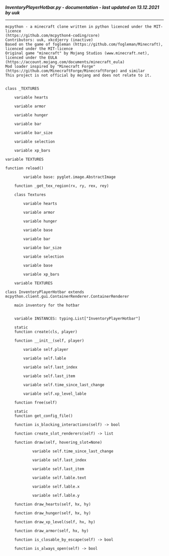 ***InventoryPlayerHotbar.py - documentation - last updated on 13.12.2021 by uuk***
___

    mcpython - a minecraft clone written in python licenced under the MIT-licence 
    (https://github.com/mcpython4-coding/core)
    Contributors: uuk, xkcdjerry (inactive)
    Based on the game of fogleman (https://github.com/fogleman/Minecraft), licenced under the MIT-licence
    Original game "minecraft" by Mojang Studios (www.minecraft.net), licenced under the EULA
    (https://account.mojang.com/documents/minecraft_eula)
    Mod loader inspired by "Minecraft Forge" (https://github.com/MinecraftForge/MinecraftForge) and similar
    This project is not official by mojang and does not relate to it.


    class _TEXTURES

        variable hearts

        variable armor

        variable hunger

        variable bar

        variable bar_size

        variable selection

        variable xp_bars

    variable TEXTURES

    function reload()

            variable base: pyglet.image.AbstractImage

        function _get_tex_region(rx, ry, rex, rey)

        class Textures

            variable hearts

            variable armor

            variable hunger

            variable base

            variable bar

            variable bar_size

            variable selection

            variable base

            variable xp_bars

        variable TEXTURES

    class InventoryPlayerHotbar extends mcpython.client.gui.ContainerRenderer.ContainerRenderer
        
        main inventory for the hotbar


        variable INSTANCES: typing.List["InventoryPlayerHotbar"]

        static
        function create(cls, player)

        function __init__(self, player)

            variable self.player

            variable self.lable

            variable self.last_index

            variable self.last_item

            variable self.time_since_last_change

            variable self.xp_level_lable

        function free(self)

        static
        function get_config_file()

        function is_blocking_interactions(self) -> bool

        function create_slot_renderers(self) -> list

        function draw(self, hovering_slot=None)

                variable self.time_since_last_change

                variable self.last_index

                variable self.last_item

                variable self.lable.text

                variable self.lable.x

                variable self.lable.y

        function draw_hearts(self, hx, hy)

        function draw_hunger(self, hx, hy)

        function draw_xp_level(self, hx, hy)

        function draw_armor(self, hx, hy)

        function is_closable_by_escape(self) -> bool

        function is_always_open(self) -> bool